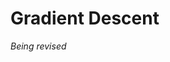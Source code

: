 # Gradient Descent

*Being revised*
<!--
## Batch Gradient Descent

## Stochastic Gradient Descent

## Mini-Batch Stochastic Gradient Descent

- SGD
- Mini-Batch Stochastic Gradient Descent -->

